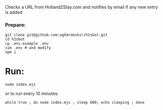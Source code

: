 Checks a URL from Holland2Stay.com and notifies by email if any new entry is added

### Prepare:

```
git clone git@github.com:aghArdeshir/h2sbot.git
cd h2sbot
cp .env.example .env
vim .env # and modify
npm i
```

# Run:
```
node index.mjs
```

or to run every 10 minutes:
```
while true ; do node index.mjs ; sleep 600; echo sleeping ; done
```
